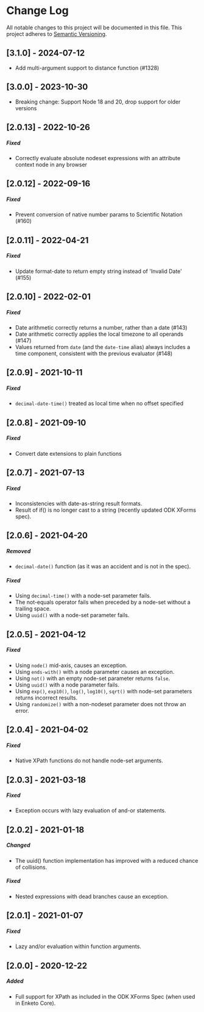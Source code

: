 # Change Log

All notable changes to this project will be documented in this file.
This project adheres to [Semantic Versioning](http://semver.org/).

## [3.1.0] - 2024-07-12

-   Add multi-argument support to distance function (#1328)

## [3.0.0] - 2023-10-30

-   Breaking change: Support Node 18 and 20, drop support for older versions

## [2.0.13] - 2022-10-26

##### Fixed

-   Correctly evaluate absolute nodeset expressions with an attribute context node in any browser

## [2.0.12] - 2022-09-16

##### Fixed

-   Prevent conversion of native number params to Scientific Notation (#160)

## [2.0.11] - 2022-04-21

##### Fixed

-   Update format-date to return empty string instead of 'Invalid Date' (#155)

## [2.0.10] - 2022-02-01

##### Fixed

-   Date arithmetic correctly returns a number, rather than a date (#143)
-   Date arithmetic correctly applies the local timezone to all operands (#147)
-   Values returned from `date` (and the `date-time` alias) always includes a time component, consistent with the previous evaluator (#148)

## [2.0.9] - 2021-10-11

##### Fixed

-   `decimal-date-time()` treated as local time when no offset specified

## [2.0.8] - 2021-09-10

##### Fixed

-   Convert date extensions to plain functions

## [2.0.7] - 2021-07-13

##### Fixed

-   Inconsistencies with date-as-string result formats.
-   Result of if() is no longer cast to a string (recently updated ODK XForms spec).

## [2.0.6] - 2021-04-20

##### Removed

-   `decimal-date()` function (as it was an accident and is not in the spec).

##### Fixed

-   Using `decimal-time()` with a node-set parameter fails.
-   The not-equals operator fails when preceded by a node-set without a trailing space.
-   Using `uuid()` with a node-set parameter fails.

## [2.0.5] - 2021-04-12

##### Fixed

-   Using `node()` mid-axis, causes an exception.
-   Using `ends-with()` with a node parameter causes an exception.
-   Using `not()` with an empty node-set parameter returns `false`.
-   Using `uuid()` with a node parameter fails.
-   Using `exp()`, `exp10()`, `log()`, `log10()`, `sqrt()` with node-set parameters returns incorrect results.
-   Using `randomize()` with a non-nodeset parameter does not throw an error.

## [2.0.4] - 2021-04-02

##### Fixed

-   Native XPath functions do not handle node-set arguments.

## [2.0.3] - 2021-03-18

##### Fixed

-   Exception occurs with lazy evaluation of and-or statements.

## [2.0.2] - 2021-01-18

##### Changed

-   The uuid() function implementation has improved with a reduced chance of collisions.

##### Fixed

-   Nested expressions with dead branches cause an exception.

## [2.0.1] - 2021-01-07

##### Fixed

-   Lazy and/or evaluation within function arguments.

## [2.0.0] - 2020-12-22

##### Added

-   Full support for XPath as included in the ODK XForms Spec (when used in Enketo Core).
